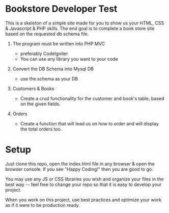Bookstore Developer Test
===========================

This is a skeleton of a simple site made for you to show us your HTML, CSS & Javascript & PHP
skills. The end goal is to complete a book store site based on the requested db schema file.

1. The program must be written into PHP MVC
	* preferably CodeIgniter
  	* You can use any library you want to your code

2. Convert the DB Schema into Mysql DB
  	* use the schema as your DB

3. Customers & Books
 	* Create a crud functionality for the customer and book's table, based on the given fields.

3. Orders
	* Create a function that will lead us on how to order and will display the total orders too. 

Setup
==========
Just clone this repo, open the index.html file in any browser & open the browser console.
If you see "Happy Coding!" then you are good to go.

You may use any JS or CSS libraries you wish and organize your files in the best way -- feel free to change your repo so that it is easy to develop your project.

When you work on this project, use best practices and optimize your work as if it were to be production ready.
